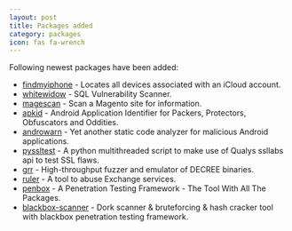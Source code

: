 ```yaml
---
layout: post
title: Packages added
category: packages
icon: fas fa-wrench
---
```


Following newest packages have been added:

* [findmyiphone](https://github.com/manwhoami/findmyiphone) - Locates all devices associated with an iCloud account.
* [whitewidow](https://github.com/Ekultek/whitewidow) - SQL Vulnerability Scanner.
* [magescan](https://github.com/steverobbins/magescan) - Scan a Magento site for information.
* [apkid](https://github.com/rednaga/APKiD) - Android Application Identifier for Packers, Protectors, Obfuscators and Oddities.
* [androwarn](https://github.com/maaaaz/androwarn) - Yet another static code analyzer for malicious Android applications.
* [pyssltest](https://github.com/moheshmohan/pyssltes) - A python multithreaded script to make use of Qualys ssllabs api to test SSL flaws.
* [grr](https://github.com/trailofbits/grr) - High-throughput fuzzer and emulator of DECREE binaries.
* [ruler](https://github.com/sensepost/ruler) - A tool to abuse Exchange services.
* [penbox](https://github.com/x3omdax/PenBox) - A Penetration Testing Framework - The Tool With All The Packages.
* [blackbox-scanner](https://github.com/darkeyepy/blackbox) - Dork scanner & bruteforcing & hash cracker tool with blackbox penetration testing framework.
